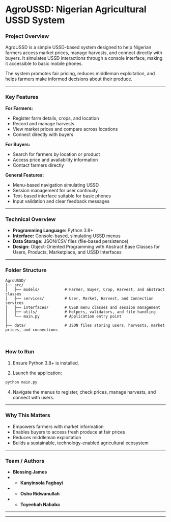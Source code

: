 

# AgroUSSD: Nigerian Agricultural USSD System

### Project Overview

AgroUSSD is a simple USSD-based system designed to help Nigerian farmers access market prices, manage harvests, and connect directly with buyers. It simulates USSD interactions through a console interface, making it accessible to basic mobile phones.

The system promotes fair pricing, reduces middleman exploitation, and helps farmers make informed decisions about their produce.

---

### Key Features

**For Farmers:**

* Register farm details, crops, and location
* Record and manage harvests
* View market prices and compare across locations
* Connect directly with buyers

**For Buyers:**

* Search for farmers by location or product
* Access price and availability information
* Contact farmers directly

**General Features:**

* Menu-based navigation simulating USSD
* Session management for user continuity
* Text-based interface suitable for basic phones
* Input validation and clear feedback messages

---

### Technical Overview

* **Programming Language:** Python 3.8+
* **Interface:** Console-based, simulating USSD menus
* **Data Storage:** JSON/CSV files (file-based persistence)
* **Design:** Object-Oriented Programming with Abstract Base Classes for Users, Products, Marketplace, and USSD Interfaces

---

### Folder Structure

```
AgroUSSD/
├── src/
│   ├── models/           # Farmer, Buyer, Crop, Harvest, and abstract classes
│   ├── services/         # User, Market, Harvest, and Connection services
│   ├── interfaces/       # USSD menu classes and session management
│   ├── utils/            # Helpers, validators, and file handling
│   └── main.py           # Application entry point
│
├── data/                 # JSON files storing users, harvests, market prices, and connections

              
```

### How to Run

1. Ensure Python 3.8+ is installed.


3. Launch the application:

```bash
python main.py
```

4. Navigate the menus to register, check prices, manage harvests, and connect with users.

---

### Why This Matters

* Empowers farmers with market information
* Enables buyers to access fresh produce at fair prices
* Reduces middleman exploitation
* Builds a sustainable, technology-enabled agricultural ecosystem

---

### Team / Authors

* **Blessing James** 
* * **Kanyinsola Fagbayi** 
* * **Osho Ridwanullah** 
* * **Toyeebah Nababa** 


>

---



---

